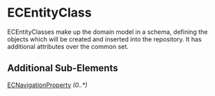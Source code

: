 # ECEntityClass

ECEntityClasses make up the domain model in a schema, defining the objects which will be created and inserted into the repository. It has additional attributes over the common set.

## Additional Sub-Elements

[ECNavigationProperty](./ec-property.md#ecnavigationproperty) _(0..*)_